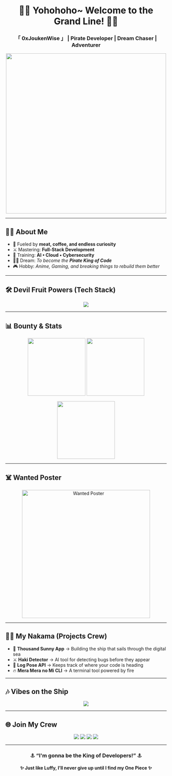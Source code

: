 <h1 align="center">🏴‍☠️ Yohohoho~ Welcome to the Grand Line! 🏴‍☠️</h1>
<h3 align="center">「 0xJoukenWise 」 | Pirate Developer | Dream Chaser | Adventurer</h3>

<p align="center">
  <img src="https://tenor.com/bYwyt.gif" width="500"/>
</p>

---

## 🏴‍☠️ About Me
- 🍖 Fueled by **meat, coffee, and endless curiosity**  
- ⚔️ Mastering: **Full-Stack Development**  
- 🌱 Training: **AI • Cloud • Cybersecurity**  
- 🏴‍☠️ Dream: *To become the **Pirate King of Code***  
- 🎮 Hobby: *Anime, Gaming, and breaking things to rebuild them better*  

---

## 🛠️ Devil Fruit Powers (Tech Stack)

<p align="center">
  <img src="https://skillicons.dev/icons?i=python,js,ts,react,nodejs,cpp,java,go,html,css,tailwind,git,linux,docker,figma,mysql,postgres,mongodb,vscode" />
</p>

---

## 📊 Bounty & Stats

<p align="center">
  <img src="https://github-readme-stats.vercel.app/api?username=USERNAME&show_icons=true&theme=tokyonight&hide_border=true&title_color=ffcc00&icon_color=ffcc00" height="180"/>
  <img src="https://github-readme-streak-stats.herokuapp.com/?user=USERNAME&theme=tokyonight&hide_border=true&ring=ffcc00&fire=ffcc00&currStreakLabel=ffcc00" height="180"/>
</p>

<p align="center">
  <img src="https://github-readme-stats.vercel.app/api/top-langs/?username=USERNAME&layout=compact&theme=tokyonight&hide_border=true&title_color=ffcc00" height="180"/>
</p>

---

## ☠️ Wanted Poster

<p align="center">
  <img src="https://i.imgur.com/mWOR9Jg.png" width="400" alt="Wanted Poster"/>
</p>

---

## 🏴‍☠️ My Nakama (Projects Crew)
- 🚀 **Thousand Sunny App** → Building the ship that sails through the digital sea  
- ⚔️ **Haki Detector** → AI tool for detecting bugs before they appear  
- 🌊 **Log Pose API** → Keeps track of where your code is heading  
- 🔥 **Mera Mera no Mi CLI** → A terminal tool powered by fire  

---

## 🎶 Vibes on the Ship
<p align="center">
  <img src="https://spotify-github-profile.vercel.app/api/view?uid=spotify&cover_image=true&theme=novatorem&bar_color=ffcc00&bar_color_cover=true"/>
</p>

---

## 🌐 Join My Crew
<p align="center">
  <a href="https://linkedin.com/in/username"><img src="https://img.shields.io/badge/LinkedIn-0077B5?style=for-the-badge&logo=linkedin&logoColor=white"/></a>
  <a href="https://twitter.com/username"><img src="https://img.shields.io/badge/Twitter-1DA1F2?style=for-the-badge&logo=twitter&logoColor=white"/></a>
  <a href="https://yourwebsite.com"><img src="https://img.shields.io/badge/Website-ff0000?style=for-the-badge&logo=firefox&logoColor=white"/></a>
  <a href="mailto:your@email.com"><img src="https://img.shields.io/badge/Email-ffcc00?style=for-the-badge&logo=gmail&logoColor=black"/></a>
</p>

---

<h3 align="center">⚓ “I'm gonna be the King of Developers!” ⚓</h3>
<h4 align="center">✨ Just like Luffy, I’ll never give up until I find my One Piece ✨</h4>
